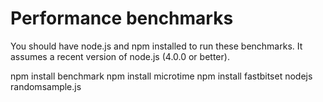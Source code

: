 Performance benchmarks
===

You should have node.js and npm installed to run
these benchmarks. It assumes a recent version of node.js (4.0.0 or better).

npm install benchmark
npm install microtime
npm install fastbitset
nodejs randomsample.js
